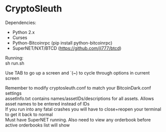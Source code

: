 # CryptoSleuth

Dependencies:

- Python 2.x  
- Curses
- Python-Bitcoinrpc (pip install python-bitcoinrpc)
- SuperNET/NXT/BTCD (https://github.com/jl777/btcd)  

Running:  
sh run.sh  
  
Use TAB to go up a screen and `(~) to cycle through options in current screen  

Remember to modify cryptosleuth.conf to match your BitcoinDark.conf settings  
assetInfo.txt contains names/assetIDs/descriptions for all assets. Allows asset names to be entered instead of IDs  
If you run into any fatal crashes you will have to close+reopen your terminal to get it back to normal  
Must have SuperNET running. Also need to view any orderbook before active orderbooks list will show
